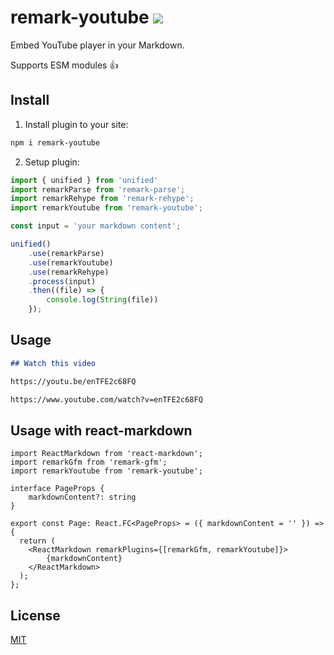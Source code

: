 # remark-youtube ![](https://github.com/pkolt/remark-youtube/workflows/main/badge.svg)

Embed YouTube player in your Markdown.

Supports ESM modules 👍

## Install

1. Install plugin to your site:

```bash
npm i remark-youtube
```

2. Setup plugin:

```typescript
import { unified } from 'unified'
import remarkParse from 'remark-parse';
import remarkRehype from 'remark-rehype';
import remarkYoutube from 'remark-youtube';

const input = 'your markdown content';

unified()
    .use(remarkParse)
    .use(remarkYoutube)
    .use(remarkRehype)
    .process(input)
    .then((file) => {
        console.log(String(file))
    });
```

## Usage

```markdown
## Watch this video

https://youtu.be/enTFE2c68FQ

https://www.youtube.com/watch?v=enTFE2c68FQ
```

## Usage with react-markdown

```tsx
import ReactMarkdown from 'react-markdown';
import remarkGfm from 'remark-gfm';
import remarkYoutube from 'remark-youtube';

interface PageProps {
    markdownContent?: string
}

export const Page: React.FC<PageProps> = ({ markdownContent = '' }) => {
  return (
    <ReactMarkdown remarkPlugins={[remarkGfm, remarkYoutube]}>
        {markdownContent}
    </ReactMarkdown>
  );
};
```

## License

  [MIT](LICENSE.md)
